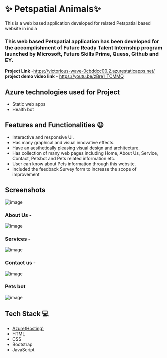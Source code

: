 

# ✨ Petspatial Animals✨

This is a web based application developed for related Petspatial based website in india

### This web based Petspatial application has been developed for the accomplishment of Future Ready Talent Internship program launched by Microsoft, Future Skills Prime, Quess, Github and EY.


**Project Link**  -https://victorious-wave-0cbddcc00.2.azurestaticapps.net/
**project demo video link** - https://youtu.be/zBre1_TCMMQ

## Azure technologies used for Project

- Static web apps
- Health bot

## Features and Functionalities 😃

- Interactive and responsive UI.
- Has many graphical and visual innovative effects.
- Have an aesthetically pleasing visual design and architecture.
- Has collection of many web pages including Home, About Us, Service, Contact, Petsbot and Pets related information etc.
- User can know about Pets information through this website.
- Included the feedback Survey form to increase the scope of improvement 

## Screenshots
![image](https://user-images.githubusercontent.com/117963272/203723706-06588df0-a1e4-48b4-89d7-90a7132413ed.png)





   

### About Us -

![image](https://user-images.githubusercontent.com/117963272/203724246-9196f5a5-d696-4c3c-921b-6f1c7c9d6064.png)




### Services -

![image](https://user-images.githubusercontent.com/117963272/203722134-298ba3dc-16ff-4b1c-9586-8af5d6c9ca4c.png)



### Contact us -
![image](https://user-images.githubusercontent.com/117963272/203722328-1deda22e-48d9-40a7-b2fd-cfa1691fe283.png)




### Pets bot
![image](https://user-images.githubusercontent.com/117963272/203721398-1a9d695f-3708-43fd-9c77-5255034e314e.png)




## Tech Stack 💻

- [Azure(Hosting)](https://azure.microsoft.com/en-in/features/azure-portal/)
- HTML
- CSS
- Bootstrap
- JavaScript
